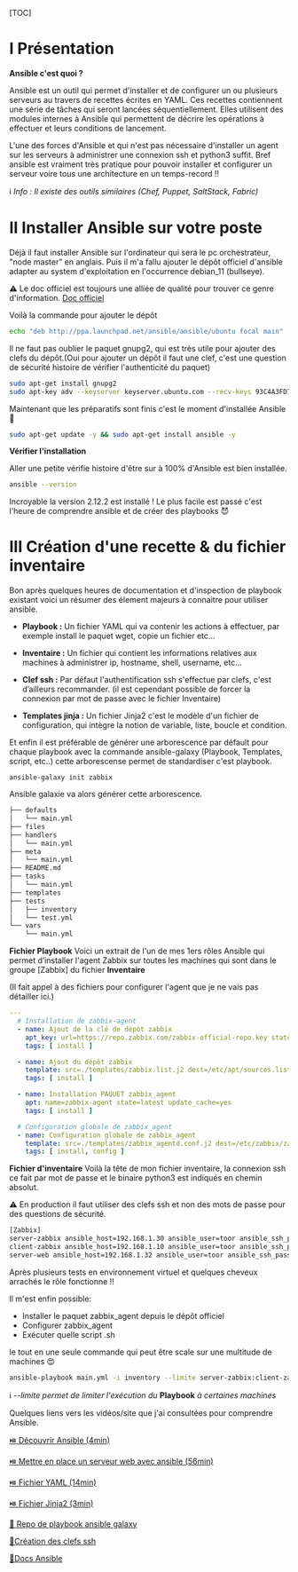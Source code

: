 [TOC]

# I Présentation

**Ansible c'est quoi ?**

Ansible est un outil qui permet d'installer et de configurer un ou plusieurs serveurs au travers de recettes écrites en YAML. Ces recettes contiennent une série de tâches qui seront lancées séquentiellement. Elles utilisent des modules internes à Ansible qui permettent de décrire les opérations à effectuer et leurs conditions de lancement.

L'une des forces d'Ansible et qui n'est pas nécessaire d'installer un agent sur les serveurs à administrer une connexion ssh et python3 suffit. Bref ansible est vraiment très pratique pour pouvoir installer et configurer un serveur voire tous une architecture en un temps-record !!

ℹ️  *Info : Il existe des outils similaires (Chef, Puppet, SaltStack, Fabric)*

# II Installer Ansible sur votre poste

Déjà il faut installer Ansible sur l'ordinateur qui sera le pc orchestrateur, "node master" en anglais. Puis il m'a fallu ajouter le dépôt officiel d'ansible adapter au system d'exploitation en l'occurrence debian_11 (bullseye).

⚠️ Le doc officiel est toujours une alliée de qualité pour trouver ce genre d'information.
[Doc officiel](https://docs.ansible.com/ansible/latest/installation_guide/intro_installation.html)

Voilà la commande pour ajouter le dépôt
```bash
echo "deb http://ppa.launchpad.net/ansible/ansible/ubuntu focal main" | sudo tee -a /etc/apt/sources.list.d/ansible.list
```

Il ne faut pas oublier le paquet gnupg2, qui est très utile pour ajouter des clefs du dépôt.(Oui pour ajouter un dépôt il faut une clef, c'est une question de sécurité histoire de vérifier l'authenticité du paquet)

```bash
sudo apt-get install gnupg2
sudo apt-key adv --keyserver keyserver.ubuntu.com --recv-keys 93C4A3FD7BB9C367
```

Maintenant que les préparatifs sont finis c'est le moment d'installée Ansible 🥳
```bash
sudo apt-get update -y && sudo apt-get install ansible -y
```

**Vérifier l'installation**

Aller une petite vérifie histoire d'être sur à 100% d'Ansible est bien installée.
```bash
ansible --version
```

Incroyable la version 2.12.2 est installé ! Le plus facile est passé c'est l'heure de comprendre ansible et de créer des playbooks 😈

# III Création d'une recette & du fichier inventaire
Bon après quelques heures de documentation et d'inspection de playbook existant voici un résumer des élement majeurs à connaitre pour utiliser ansible.

- **Playbook :** Un fichier YAML qui va contenir les actions à effectuer, par exemple install le paquet wget, copie un fichier etc...

- **Inventaire :** Un fichier qui contient les informations relatives aux machines à administrer ip, hostname, shell, username, etc...

- **Clef ssh :** Par défaut l'authentification ssh s'effectue par clefs, c'est d’ailleurs recommander. (il est cependant possible de forcer la connexion par mot de passe avec le fichier Inventaire)

- **Templates jinja :** Un fichier Jinja2 c'est le modèle d'un fichier de configuration, qui intègre la notion de variable, liste, boucle et condition.

Et enfin il est préférable de générer une arborescence par défault pour chaque playbook avec la commande ansible-galaxy (Playbook, Templates, script, etc..) cette arborescense permet de standardiser c'est playbook.
```
ansible-galaxy init zabbix
```
Ansible galaxie va alors générer cette arborescence.
```bash
├── defaults
│   └── main.yml
├── files
├── handlers
│   └── main.yml
├── meta
│   └── main.yml
├── README.md
├── tasks
│   └── main.yml
├── templates
├── tests
│   ├── inventory
│   └── test.yml
└── vars
    └── main.yml
```
**Fichier Playbook**
Voici un extrait de l'un de mes 1ers rôles Ansible qui permet d’installer l'agent Zabbix sur toutes les machines qui sont dans le groupe [Zabbix] du fichier **Inventaire**

(Il fait appel à des fichiers pour configurer l'agent que je ne vais pas détailler ici.)

```yaml
---
  # Installation de zabbix-agent
  - name: Ajout de la clé de dépôt zabbix
    apt_key: url=https://repo.zabbix.com/zabbix-official-repo.key state=present
    tags: [ install ]

  - name: Ajout du dépôt zabbix
    template: src=./templates/zabbix.list.j2 dest=/etc/apt/sources.list.d/zabbix.list owner=root group=root mode='0644'
    tags: [ install ]

  - name: Installation PAQUET zabbix_agent
    apt: name=zabbix-agent state=latest update_cache=yes
    tags: [ install ]

  # Configuration globale de zabbix_agent
  - name: Configuration globale de zabbix_agent
    template: src=./templates/zabbix_agentd.conf.j2 dest=/etc/zabbix/zabbix_agentd.d/zabbix_agentd.conf owner=zabbix group=zabbix mode='0640'
    tags: [ install, config ]
```

**Fichier d'inventaire**
Voilà la tête de mon fichier inventaire, la connexion ssh ce fait par mot de passe et le binaire python3 est indiqués en chemin absolut.

⚠️ En production il faut utiliser des clefs ssh et non des mots de passe pour des questions de sécurité.

```bash
[Zabbix]
server-zabbix ansible_host=192.168.1.30 ansible_user=toor ansible_ssh_pass=password ansible_sudo_pass=password ansible_python_interpreter=/usr/bin/python3
client-zabbix ansible_host=192.168.1.10 ansible_user=toor ansible_ssh_pass=password ansible_sudo_pass=password ansible_python_interpreter=/usr/bin/python3
server-web ansible_host=192.168.1.32 ansible_user=toor ansible_ssh_pass=password ansible_sudo_pass=password ansible_python_interpreter=/usr/bin/python3
```

Après plusieurs tests en environnement virtuel et quelques cheveux arrachés le rôle fonctionne !!

Il m'est enfin possible:
- Installer le paquet zabbix_agent depuis le dépôt officiel
- Configurer zabbix_agent
- Exécuter quelle script .sh

le tout en une seule commande qui peut être scale sur une multitude de machines 😍
```bash
ansible-playbook main.yml -i inventory --limite server-zabbix:client-zabbix
```

ℹ️ *--limite permet de limiter l'exécution du* **Playbook** *à certaines machines*

Quelques liens vers les vidéos/site que j'ai consultées pour comprendre Ansible.

[⏯️ Découvrir Ansible (4min)](https://youtu.be/prtO-Ox8LW8)

[⏯️ Mettre en place un serveur web avec ansible (56min) ](https://youtu.be/DwNapBHypE8)

[⏯️ Fichier YAML (14min)](https://youtu.be/7gmW6vxgsRQ)

[⏯️ Fichier Jinja2 (3min)](https://youtu.be/slfDz6xqNkg)

[📝 Repo de playbook ansible galaxy](https://galaxy.ansible.com/)

[📝Création des clefs ssh](https://lecrabeinfo.net/se-connecter-en-ssh-par-echange-de-cles-ssh.html#etape-1-generer-des-cles-ssh)

[📝Docs Ansible](https://docs.ansible.com/ansible/latest/index.html)
